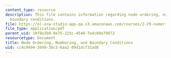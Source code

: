 ```yaml
---
content_type: resource
description: This file contains information regarding node ordering, numbering, and
  boundary conditions.
file: https://ol-ocw-studio-app-qa.s3.amazonaws.com/courses/2-29-numerical-fluid-mechanics-spring-2015/cc4c949436993bc56aa209d1dcf31ad8_MIT2_29S15_Node_Ordering.pdf
file_type: application/pdf
parent_uid: 18f8e3b9-0e75-225c-4548-7e4c60e79872
resourcetype: Document
title: Node Ordering, Numbering, and Boundary Conditions
uid: cc4c9494-3699-3bc5-6aa2-09d1dcf31ad8
---
```

